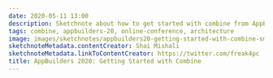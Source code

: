 ```yaml
---
date: 2020-05-11 13:00
description: Sketchnote about how to get started with combine from AppBuilders 2020 (online conference)
tags: combine, appbuilders-20, online-conference, architecture
image: images/sketchnotes/appbuilders20-getting-started-with-combine-small.jpg
sketchnoteMetadata.contentCreator: Shai Mishali
sketchnoteMetadata.linkToContentCreator: https://twitter.com/freak4pc
title: AppBuilders 2020: Getting Started with Combine
---
```

